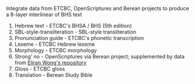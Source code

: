 Integrate data from ETCBC, OpenScriptures and Berean projects to produce a 8-layer interlinear of BHS text

1) Hebrew text - ETCBC's BHSA / BHS (5th edition)
2) SBL-style-transliteration - SBL-style transliteration
3) Pronunciation guide - ETCBC's phonetic transcription
4) Lexeme - ETCBC Hebrew lexeme
5) Morphology - ETCBC morphology
6) Strong’ no - OpenScriptures via Berean project; supplemented by data from <a href='https://github.com/eliranwong/BHS-Strong-no'>Eliran Wong's repository</a>
7) Gloss - ETCBC gloss
8) Translation - Berean Study Bible
